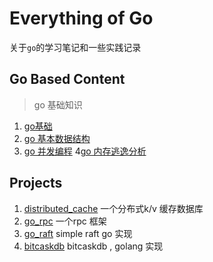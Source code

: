 # Everything of Go

关于`go`的学习笔记和一些实践记录

## Go Based Content
> go 基础知识

1. [go基础](go-notes/chapter_1/1-基础.md)
2. [go 基本数据结构](go-notes/chapter_3/readme.md)
3. [go 并发编程](go-notes/chapter_4/readme.md)
4[go 内存逃逸分析](go-notes/chaper_2/内存逃逸.md)

## Projects
1. [distributed_cache](distributed_cache/README.md)
    一个分布式k/v 缓存数据库
2. [go_rpc](go_rpc/readme.md)
    一个rpc 框架
3. [go_raft](go_raft/readme.md)
   simple raft go 实现
4. [bitcaskdb](db/bitcaskdb/readme.md)
   bitcaskdb , golang 实现

